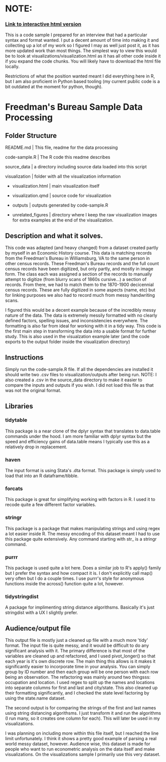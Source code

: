 # NOTE:

### [Link to interactive html version](https://code-sample.pages.dev)

This is a code sample I prepared for an interview that had a particular syntax and format wanted. I put a decent amount of time into making it and collecting up a lot of my work so I figured I may as well just post it, as it has more updated work than most things. The simplest way to view this would be to look at visualizations/visualization.html as it has all other code inside it if you expand the code chunks. You will likely have to download the html file locally. 

Restrictions of what the position wanted meant I did everything here in R, but I am also proficient in Python based tooling (my current public code is a bit outdated at the moment for python, though). 


# Freedman's Bureau Sample Data Processing

## Folder Structure 

README.md | This file, readme for the data processing

code-sample.R | The R code this readme describes

source_data | a directory including source data loaded into this script

visualization | folder with all the visualization information

- visualization.html | main visualization itself

- visualization.qmd | source code for visualization

- outputs | outputs generated by code-sample.R

- unrelated_figures | directory where I keep the raw visualization images for extra examples at the end of the visualization. 

## Description and what it solves.

This code was adapted (and heavy changed) from a dataset created partly by myself in an Economic History course. This data is matching records from the Freedman's Bureau in Williamsburg, VA to the same person in other census records. These Freedman's Bureau records and the full count census records have been digitized, but only partly, and mostly in image form. The class each was assigned a section of the records to manually attempt to digitize (from blurry scans of 1860s cursive...) a section of records. From there, we had to match them to the 1870-1900 decicennial census records. These are fully digitized in some aspects (name, etc) but for linking purposes we also had to record much from messy handwriting scans. 

I figured this would be a decent example because of the incredibly messy nature of the data. The data is extremely messily formatted with no clearly defined factors, spelling issues, and inconsistencies everywhere. The formatting is also far from ideal for working with it in a tidy way. This code is the first main step in transforming the data into a usable format for further study. This is also used in the visualzation example later (and the code exports to the output folder inside the visualization directory)

## Instructions

Simply run the code-sample.R file. If all the dependencies are installed it should write two .csv files to visualization/outputs after being run. 
NOTE: I also created a .csv in the source_data directory to make it easier to compare the inputs and outputs if you wish. I did not load this file as that was not the original format. 

## Libraries

### tidytable 

This package is a near clone of the dplyr syntax that translates to data.table commands under the hood. 
I am more familiar with dplyr syntax but the speed and efficiency gains of data.table means I typically use this as a relatively drop in replacement. 

### haven 

The input format is using Stata's .dta format. This package is simply used to load that into an R dataframe/tibble. 

### forcats 

This package is great for simplifying working with factors in R. I used it to recode quite a few different factor variables.

### stringr

This package is a package that makes manipulating strings and using regex a lot easier inside R. The messy encoding of this dataset meant I 
had to use this package quite extensively. Any command starting with str_ is a stringr command. 

### purrr

This package is used quite a lot here. Does a similar job to R's apply() family but I prefer the syntax and how 
compact it is. I don't explicitly call map() very often but I do a couple times. I use purrr's style for anonymous functions inside the across() function quite a lot, however.

### tidystringdist

A package for implimenting string distance algorithsms. Basically it's just stringdist with a UX I slightly prefer. 
## Audience/output file 

This output file is mostly just a cleaned up file with a much more 'tidy' format. The input file is quite messy, and it would be difficult to do any significant analysis with it. The primary difference is that most of the variables are cleaned up and refactored, and I used pivot_longer() so that each year is it's own discrete row. The main thing this allows is it makes it significantly easier to incorporate time in your analysis. You can simply group by ID number and then each group will be one person with each row being an observation. The refactoring was mainly around two thingsss: occupation and location. I used regex to split up the names and locations into separate columns for first and last and city/state. This also cleaned up their formatting significantly, and I checked the state level factoring by using the state.name dataset. 

The second output is for comparing the strings of the first and last names using string distancing algorithsms. I just transform it and run the algorithms (I run many, so it creates one column for each). This will later be used in my visualizations. 

I was planning on including more within this file itself, but I reached the line limit unfortunately. I think it shows a pretty good example of parsing a real world messy dataset, however. Audience wise, this dataset is made for people who want to run econometric analysis on the data itself and make visualizations. On the visualizations sample I primarily use this very dataset. 
